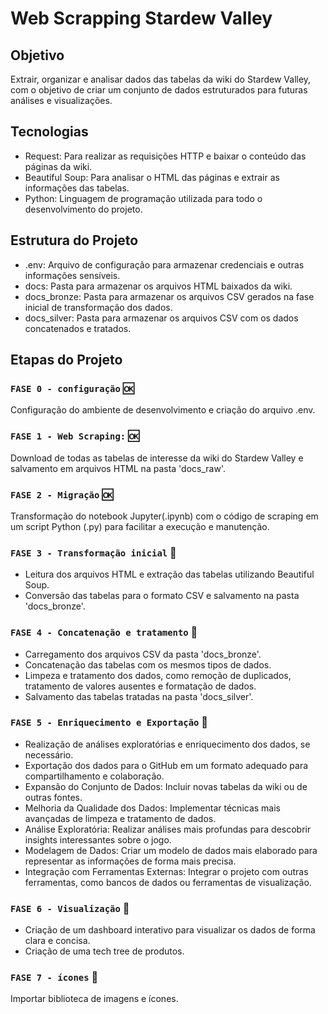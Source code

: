 # Web Scrapping Stardew Valley
## Objetivo

Extrair, organizar e analisar dados das tabelas da wiki do Stardew Valley, com o objetivo de criar um conjunto de dados estruturados para futuras análises e visualizações.

## Tecnologias

- Request: Para realizar as requisições HTTP e baixar o conteúdo das páginas da wiki.
- Beautiful Soup: Para analisar o HTML das páginas e extrair as informações das tabelas.
- Python: Linguagem de programação utilizada para todo o desenvolvimento do projeto.

## Estrutura do Projeto

- .env: Arquivo de configuração para armazenar credenciais e outras informações sensíveis.
- docs: Pasta para armazenar os arquivos HTML baixados da wiki.
- docs_bronze: Pasta para armazenar os arquivos CSV gerados na fase inicial de transformação dos dados.
- docs_silver: Pasta para armazenar os arquivos CSV com os dados concatenados e tratados.

## Etapas do Projeto

### `FASE 0 - configuração` :ok: 
Configuração do ambiente de desenvolvimento e criação do arquivo .env.

### `FASE 1 - Web Scraping:` :ok: 
Download de todas as tabelas de interesse da wiki do Stardew Valley e salvamento em arquivos HTML na pasta 'docs_raw'.

### `FASE 2 - Migração` :ok:
Transformação do notebook Jupyter(.ipynb) com o código de scraping em um script Python (.py) para facilitar a execução e manutenção.

### `FASE 3 - Transformação inicial` :construction_worker:
- Leitura dos arquivos HTML e extração das tabelas utilizando Beautiful Soup.
- Conversão das tabelas para o formato CSV e salvamento na pasta 'docs_bronze'.

### `FASE 4 - Concatenação e tratamento` :construction_worker:
- Carregamento dos arquivos CSV da pasta 'docs_bronze'.
- Concatenação das tabelas com os mesmos tipos de dados.
- Limpeza e tratamento dos dados, como remoção de duplicados, tratamento de valores ausentes e formatação de dados.
- Salvamento das tabelas tratadas na pasta 'docs_silver'.

### `FASE 5 - Enriquecimento e Exportação` :crystal_ball:
- Realização de análises exploratórias e enriquecimento dos dados, se necessário.
- Exportação dos dados para o GitHub em um formato adequado para compartilhamento e colaboração.
- Expansão do Conjunto de Dados: Incluir novas tabelas da wiki ou de outras fontes.
- Melhoria da Qualidade dos Dados: Implementar técnicas mais avançadas de limpeza e tratamento de dados.
- Análise Exploratória: Realizar análises mais profundas para descobrir insights interessantes sobre o jogo.
- Modelagem de Dados: Criar um modelo de dados mais elaborado para representar as informações de forma mais precisa.
- Integração com Ferramentas Externas: Integrar o projeto com outras ferramentas, como bancos de dados ou ferramentas de visualização.

### `FASE 6 - Visualização` :crystal_ball:
- Criação de um dashboard interativo para visualizar os dados de forma clara e concisa.
- Criação de uma tech tree de produtos.

### `FASE 7 - ícones` :crystal_ball:
Importar biblioteca de imagens e ícones.